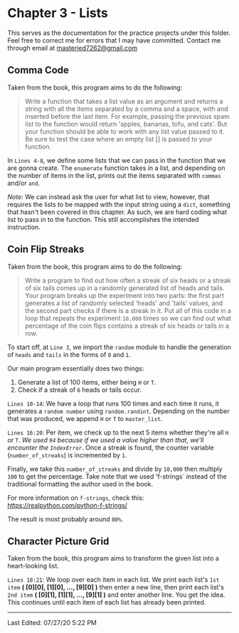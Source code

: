 # Chapter 3 - Lists

This serves as the documentation for the practice projects under this folder. Feel free to correct me for errors that I may have committed. Contact me through email at masterjed7262@gmail.com

## Comma Code

Taken from the book, this program aims to do the following:

> Write a function that takes a list value as an argument and returns a string with all the items separated by a comma and a space, with and inserted before the last item. For example, passing the previous spam list to the function would return 'apples, bananas, tofu, and cats'. But your function should be able to work with any list value passed to it. Be sure to test the case where an empty list [] is passed to your function.

In `Lines 4-8`, we define some lists that we can pass in the function that we are gonna create. The `enumerate` function takes in a list, and depending on the number of items in the list, prints out the items separated with `commas` and/or `and`.

_Note:_ We can instead ask the user for what list to view, however, that requires the lists to be mapped with the input string using a `dict`, something that hasn't been covered in this chapter. As such, we are hard coding what list to pass in to the function. This still accomplishes the intended instruction.

## Coin Flip Streaks

Taken from the book, this program aims to do the following:

> Write a program to find out how often a streak of six heads or a streak of six tails comes up in a randomly generated list of heads and tails. Your program breaks up the experiment into two parts: the first part generates a list of randomly selected 'heads' and 'tails' values, and the second part checks if there is a streak in it. Put all of this code in a loop that repeats the experiment `10,000` times so we can find out what percentage of the coin flips contains a streak of six heads or tails in a row.

To start off, at `Line 3`, we import the `random` module to handle the generation of `heads` and `tails` in the forms of `0` and `1`.

Our main program essentially does two things:

1. Generate a list of 100 items, either being `H` or `T`.
2. Check if a streak of `6` heads or tails occur.

`Lines 10-14`: We have a loop that runs 100 times and each time it runs, it generates a `random number` using `random.randint`. Depending on the number that was produced, we append `H` or `T` to `master_list`.

`Lines 16:20`: Per item, we check up to the next 5 items whether they're all `H` or `T`. _We used `94` because if we used a value higher than that, we'll encounter the `IndexError`_. Once a streak is found, the counter variable (`number_of_streaks`) is incremented by `1`.

Finally, we take this `number_of_streaks` and divide by `10,000` then multiply `100` to get the percentage. Take note that we used 'f-strings` instead of the traditional formatting the author used in the book.

For more information on `f-strings`, check this: <https://realpython.com/python-f-strings/>

The result is most probably around `80%`.

## Character Picture Grid

Taken from the book, this program aims to transform the given list into a heart-looking list.

`Lines 18:21`: We loop over each item in each list. We print each list's `1st item` **( [0][0], [1][0], ..., [9][0] )** then enter a new line, then print each list's `2nd item` **( [0][1], [1][1], ..., [9][1] )** and enter another line. You get the idea. This continues until each item of each list has already been printed.

---

Last Edited: 07/27/20 5:22 PM
